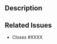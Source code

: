 <!--

Please, go through these steps when you submit a PR.

1. Make sure your branch is not protected. In particular, avoid making PRs from the `main` branch of your fork.

2. Give a descriptive title to your PR. We use semantic titles, and the accepted types and scopes are listed in https://github.com/meltano/meltano/blob/main/.github/semantic.yml.

   A good title should look like this:

   ```
   feat(cli): The `meltano run` command now accepts a `--timeout` option to limit the time it runs
   ```

3. Provide a description of your changes.

4. Put "Closes #XXXX" in your comment to auto-close the issue that your PR fixes (if such).

-->

## Description

<!-- Describe the changes introduced by this PR -->

## Related Issues

* Closes #XXXX
